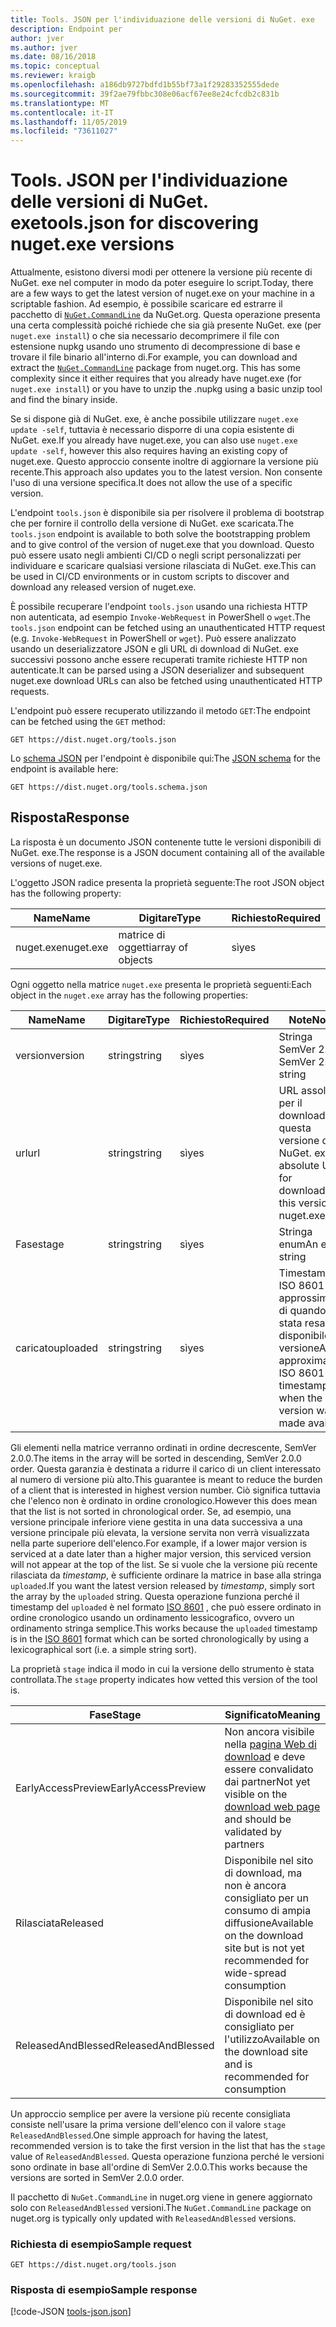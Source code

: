 ```yaml
---
title: Tools. JSON per l'individuazione delle versioni di NuGet. exe
description: Endpoint per
author: jver
ms.author: jver
ms.date: 08/16/2018
ms.topic: conceptual
ms.reviewer: kraigb
ms.openlocfilehash: a186db9727bdfd1b55bf73a1f29283352555dede
ms.sourcegitcommit: 39f2ae79fbbc308e06acf67ee8e24cfcdb2c831b
ms.translationtype: MT
ms.contentlocale: it-IT
ms.lasthandoff: 11/05/2019
ms.locfileid: "73611027"
---
```

# <a name="toolsjson-for-discovering-nugetexe-versions"></a><span data-ttu-id="487f7-103">Tools. JSON per l'individuazione delle versioni di NuGet. exe</span><span class="sxs-lookup"><span data-stu-id="487f7-103">tools.json for discovering nuget.exe versions</span></span>

<span data-ttu-id="487f7-104">Attualmente, esistono diversi modi per ottenere la versione più recente di NuGet. exe nel computer in modo da poter eseguire lo script.</span><span class="sxs-lookup"><span data-stu-id="487f7-104">Today, there are a few ways to get the latest version of nuget.exe on your machine in a scriptable fashion.</span></span> <span data-ttu-id="487f7-105">Ad esempio, è possibile scaricare ed estrarre il pacchetto di [`NuGet.CommandLine`](https://www.nuget.org/packages/NuGet.CommandLine/) da NuGet.org. Questa operazione presenta una certa complessità poiché richiede che sia già presente NuGet. exe (per `nuget.exe install`) o che sia necessario decomprimere il file con estensione nupkg usando uno strumento di decompressione di base e trovare il file binario all'interno di.</span><span class="sxs-lookup"><span data-stu-id="487f7-105">For example, you can download and extract the [`NuGet.CommandLine`](https://www.nuget.org/packages/NuGet.CommandLine/) package from nuget.org. This has some complexity since it either requires that you already have nuget.exe (for `nuget.exe install`) or you have to unzip the .nupkg using a basic unzip tool and find the binary inside.</span></span>

<span data-ttu-id="487f7-106">Se si dispone già di NuGet. exe, è anche possibile utilizzare `nuget.exe update -self`, tuttavia è necessario disporre di una copia esistente di NuGet. exe.</span><span class="sxs-lookup"><span data-stu-id="487f7-106">If you already have nuget.exe, you can also use `nuget.exe update -self`, however this also requires having an existing copy of nuget.exe.</span></span> <span data-ttu-id="487f7-107">Questo approccio consente inoltre di aggiornare la versione più recente.</span><span class="sxs-lookup"><span data-stu-id="487f7-107">This approach also updates you to the latest version.</span></span> <span data-ttu-id="487f7-108">Non consente l'uso di una versione specifica.</span><span class="sxs-lookup"><span data-stu-id="487f7-108">It does not allow the use of a specific version.</span></span>

<span data-ttu-id="487f7-109">L'endpoint `tools.json` è disponibile sia per risolvere il problema di bootstrap che per fornire il controllo della versione di NuGet. exe scaricata.</span><span class="sxs-lookup"><span data-stu-id="487f7-109">The `tools.json` endpoint is available to both solve the bootstrapping problem and to give control of the version of nuget.exe that you download.</span></span> <span data-ttu-id="487f7-110">Questo può essere usato negli ambienti CI/CD o negli script personalizzati per individuare e scaricare qualsiasi versione rilasciata di NuGet. exe.</span><span class="sxs-lookup"><span data-stu-id="487f7-110">This can be used in CI/CD environments or in custom scripts to discover and download any released version of nuget.exe.</span></span>

<span data-ttu-id="487f7-111">È possibile recuperare l'endpoint `tools.json` usando una richiesta HTTP non autenticata, ad esempio `Invoke-WebRequest` in PowerShell o `wget`.</span><span class="sxs-lookup"><span data-stu-id="487f7-111">The `tools.json` endpoint can be fetched using an unauthenticated HTTP request (e.g. `Invoke-WebRequest` in PowerShell or `wget`).</span></span> <span data-ttu-id="487f7-112">Può essere analizzato usando un deserializzatore JSON e gli URL di download di NuGet. exe successivi possono anche essere recuperati tramite richieste HTTP non autenticate.</span><span class="sxs-lookup"><span data-stu-id="487f7-112">It can be parsed using a JSON deserializer and subsequent nuget.exe download URLs can also be fetched using unauthenticated HTTP requests.</span></span>

<span data-ttu-id="487f7-113">L'endpoint può essere recuperato utilizzando il metodo `GET`:</span><span class="sxs-lookup"><span data-stu-id="487f7-113">The endpoint can be fetched using the `GET` method:</span></span>

    GET https://dist.nuget.org/tools.json

<span data-ttu-id="487f7-114">Lo [schema JSON](https://json-schema.org/) per l'endpoint è disponibile qui:</span><span class="sxs-lookup"><span data-stu-id="487f7-114">The [JSON schema](https://json-schema.org/) for the endpoint is available here:</span></span>

    GET https://dist.nuget.org/tools.schema.json

## <a name="response"></a><span data-ttu-id="487f7-115">Risposta</span><span class="sxs-lookup"><span data-stu-id="487f7-115">Response</span></span>

<span data-ttu-id="487f7-116">La risposta è un documento JSON contenente tutte le versioni disponibili di NuGet. exe.</span><span class="sxs-lookup"><span data-stu-id="487f7-116">The response is a JSON document containing all of the available versions of nuget.exe.</span></span>

<span data-ttu-id="487f7-117">L'oggetto JSON radice presenta la proprietà seguente:</span><span class="sxs-lookup"><span data-stu-id="487f7-117">The root JSON object has the following property:</span></span>

<span data-ttu-id="487f7-118">Name</span><span class="sxs-lookup"><span data-stu-id="487f7-118">Name</span></span>      | <span data-ttu-id="487f7-119">Digitare</span><span class="sxs-lookup"><span data-stu-id="487f7-119">Type</span></span>             | <span data-ttu-id="487f7-120">Richiesto</span><span class="sxs-lookup"><span data-stu-id="487f7-120">Required</span></span>
--------- | ---------------- | --------
<span data-ttu-id="487f7-121">nuget.exe</span><span class="sxs-lookup"><span data-stu-id="487f7-121">nuget.exe</span></span> | <span data-ttu-id="487f7-122">matrice di oggetti</span><span class="sxs-lookup"><span data-stu-id="487f7-122">array of objects</span></span> | <span data-ttu-id="487f7-123">sì</span><span class="sxs-lookup"><span data-stu-id="487f7-123">yes</span></span>

<span data-ttu-id="487f7-124">Ogni oggetto nella matrice `nuget.exe` presenta le proprietà seguenti:</span><span class="sxs-lookup"><span data-stu-id="487f7-124">Each object in the `nuget.exe` array has the following properties:</span></span>

<span data-ttu-id="487f7-125">Name</span><span class="sxs-lookup"><span data-stu-id="487f7-125">Name</span></span>     | <span data-ttu-id="487f7-126">Digitare</span><span class="sxs-lookup"><span data-stu-id="487f7-126">Type</span></span>   | <span data-ttu-id="487f7-127">Richiesto</span><span class="sxs-lookup"><span data-stu-id="487f7-127">Required</span></span> | <span data-ttu-id="487f7-128">Note</span><span class="sxs-lookup"><span data-stu-id="487f7-128">Notes</span></span>
-------- | ------ | -------- | -----
<span data-ttu-id="487f7-129">version</span><span class="sxs-lookup"><span data-stu-id="487f7-129">version</span></span>  | <span data-ttu-id="487f7-130">string</span><span class="sxs-lookup"><span data-stu-id="487f7-130">string</span></span> | <span data-ttu-id="487f7-131">sì</span><span class="sxs-lookup"><span data-stu-id="487f7-131">yes</span></span>      | <span data-ttu-id="487f7-132">Stringa SemVer 2.0.0</span><span class="sxs-lookup"><span data-stu-id="487f7-132">A SemVer 2.0.0 string</span></span>
<span data-ttu-id="487f7-133">url</span><span class="sxs-lookup"><span data-stu-id="487f7-133">url</span></span>      | <span data-ttu-id="487f7-134">string</span><span class="sxs-lookup"><span data-stu-id="487f7-134">string</span></span> | <span data-ttu-id="487f7-135">sì</span><span class="sxs-lookup"><span data-stu-id="487f7-135">yes</span></span>      | <span data-ttu-id="487f7-136">URL assoluto per il download di questa versione di NuGet. exe</span><span class="sxs-lookup"><span data-stu-id="487f7-136">An absolute URL for downloading this version of nuget.exe</span></span>
<span data-ttu-id="487f7-137">Fase</span><span class="sxs-lookup"><span data-stu-id="487f7-137">stage</span></span>    | <span data-ttu-id="487f7-138">string</span><span class="sxs-lookup"><span data-stu-id="487f7-138">string</span></span> | <span data-ttu-id="487f7-139">sì</span><span class="sxs-lookup"><span data-stu-id="487f7-139">yes</span></span>      | <span data-ttu-id="487f7-140">Stringa enum</span><span class="sxs-lookup"><span data-stu-id="487f7-140">An enum string</span></span>
<span data-ttu-id="487f7-141">caricato</span><span class="sxs-lookup"><span data-stu-id="487f7-141">uploaded</span></span> | <span data-ttu-id="487f7-142">string</span><span class="sxs-lookup"><span data-stu-id="487f7-142">string</span></span> | <span data-ttu-id="487f7-143">sì</span><span class="sxs-lookup"><span data-stu-id="487f7-143">yes</span></span>      | <span data-ttu-id="487f7-144">Timestamp ISO 8601 approssimativo di quando è stata resa disponibile la versione</span><span class="sxs-lookup"><span data-stu-id="487f7-144">An approximate ISO 8601 timestamp of when the version was made available</span></span>

<span data-ttu-id="487f7-145">Gli elementi nella matrice verranno ordinati in ordine decrescente, SemVer 2.0.0.</span><span class="sxs-lookup"><span data-stu-id="487f7-145">The items in the array will be sorted in descending, SemVer 2.0.0 order.</span></span> <span data-ttu-id="487f7-146">Questa garanzia è destinata a ridurre il carico di un client interessato al numero di versione più alto.</span><span class="sxs-lookup"><span data-stu-id="487f7-146">This guarantee is meant to reduce the burden of a client that is interested in highest version number.</span></span> <span data-ttu-id="487f7-147">Ciò significa tuttavia che l'elenco non è ordinato in ordine cronologico.</span><span class="sxs-lookup"><span data-stu-id="487f7-147">However this does mean that the list is not sorted in chronological order.</span></span> <span data-ttu-id="487f7-148">Se, ad esempio, una versione principale inferiore viene gestita in una data successiva a una versione principale più elevata, la versione servita non verrà visualizzata nella parte superiore dell'elenco.</span><span class="sxs-lookup"><span data-stu-id="487f7-148">For example, if a lower major version is serviced at a date later than a higher major version, this serviced version will not appear at the top of the list.</span></span> <span data-ttu-id="487f7-149">Se si vuole che la versione più recente rilasciata da *timestamp*, è sufficiente ordinare la matrice in base alla stringa `uploaded`.</span><span class="sxs-lookup"><span data-stu-id="487f7-149">If you want the latest version released by *timestamp*, simply sort the array by the `uploaded` string.</span></span> <span data-ttu-id="487f7-150">Questa operazione funziona perché il timestamp del `uploaded` è nel formato [ISO 8601](https://www.iso.org/iso-8601-date-and-time-format.html) , che può essere ordinato in ordine cronologico usando un ordinamento lessicografico, ovvero un ordinamento stringa semplice.</span><span class="sxs-lookup"><span data-stu-id="487f7-150">This works because the `uploaded` timestamp is in the [ISO 8601](https://www.iso.org/iso-8601-date-and-time-format.html) format which can be sorted chronologically by using a lexicographical sort (i.e. a simple string sort).</span></span>

<span data-ttu-id="487f7-151">La proprietà `stage` indica il modo in cui la versione dello strumento è stata controllata.</span><span class="sxs-lookup"><span data-stu-id="487f7-151">The `stage` property indicates how vetted this version of the tool is.</span></span> 

<span data-ttu-id="487f7-152">Fase</span><span class="sxs-lookup"><span data-stu-id="487f7-152">Stage</span></span>              | <span data-ttu-id="487f7-153">Significato</span><span class="sxs-lookup"><span data-stu-id="487f7-153">Meaning</span></span>
------------------ | ------
<span data-ttu-id="487f7-154">EarlyAccessPreview</span><span class="sxs-lookup"><span data-stu-id="487f7-154">EarlyAccessPreview</span></span> | <span data-ttu-id="487f7-155">Non ancora visibile nella [pagina Web di download](https://www.nuget.org/downloads) e deve essere convalidato dai partner</span><span class="sxs-lookup"><span data-stu-id="487f7-155">Not yet visible on the [download web page](https://www.nuget.org/downloads) and should be validated by partners</span></span>
<span data-ttu-id="487f7-156">Rilasciata</span><span class="sxs-lookup"><span data-stu-id="487f7-156">Released</span></span>           | <span data-ttu-id="487f7-157">Disponibile nel sito di download, ma non è ancora consigliato per un consumo di ampia diffusione</span><span class="sxs-lookup"><span data-stu-id="487f7-157">Available on the download site but is not yet recommended for wide-spread consumption</span></span>
<span data-ttu-id="487f7-158">ReleasedAndBlessed</span><span class="sxs-lookup"><span data-stu-id="487f7-158">ReleasedAndBlessed</span></span> | <span data-ttu-id="487f7-159">Disponibile nel sito di download ed è consigliato per l'utilizzo</span><span class="sxs-lookup"><span data-stu-id="487f7-159">Available on the download site and is recommended for consumption</span></span>

<span data-ttu-id="487f7-160">Un approccio semplice per avere la versione più recente consigliata consiste nell'usare la prima versione dell'elenco con il valore `stage` `ReleasedAndBlessed`.</span><span class="sxs-lookup"><span data-stu-id="487f7-160">One simple approach for having the latest, recommended version is to take the first version in the list that has the `stage` value of `ReleasedAndBlessed`.</span></span> <span data-ttu-id="487f7-161">Questa operazione funziona perché le versioni sono ordinate in base all'ordine di SemVer 2.0.0.</span><span class="sxs-lookup"><span data-stu-id="487f7-161">This works because the versions are sorted in SemVer 2.0.0 order.</span></span>

<span data-ttu-id="487f7-162">Il pacchetto di `NuGet.CommandLine` in nuget.org viene in genere aggiornato solo con `ReleasedAndBlessed` versioni.</span><span class="sxs-lookup"><span data-stu-id="487f7-162">The `NuGet.CommandLine` package on nuget.org is typically only updated with `ReleasedAndBlessed` versions.</span></span>

### <a name="sample-request"></a><span data-ttu-id="487f7-163">Richiesta di esempio</span><span class="sxs-lookup"><span data-stu-id="487f7-163">Sample request</span></span>

    GET https://dist.nuget.org/tools.json

### <a name="sample-response"></a><span data-ttu-id="487f7-164">Risposta di esempio</span><span class="sxs-lookup"><span data-stu-id="487f7-164">Sample response</span></span>

[!code-JSON [tools-json.json](./_data/tools-json.json)]
